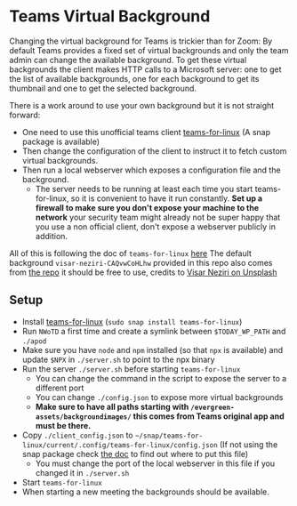 # Teams Virtual Background

Changing the virtual background for Teams is trickier than for Zoom: By default Teams provides a fixed set of virtual backgrounds and only the team admin can change the available background. To get these virtual backgrounds the client makes HTTP calls to a Microsoft server: one to get the list of available backgrounds, one for each background to get its thumbnail and one to get the selected background.

There is a work around to use your own background but it is not straight forward:

- One need to use this unofficial teams client [teams-for-linux](https://github.com/IsmaelMartinez/teams-for-linux) (A snap package is available)
- Then change the configuration of the client to instruct it to fetch custom virtual backgrounds.
- Then run a local webserver which exposes a configuration file and the background.
    - The server needs to be running at least each time you start teams-for-linux, so it is convenient to have it run constantly. **Set up a firewall to make sure you don't expose your machine to the network** your security team might already not be super happy that you use a non official client, don't expose a webserver publicly in addition.

All of this is following the doc of `teams-for-linux` [here](https://github.com/IsmaelMartinez/teams-for-linux/tree/main/app/customBackground/example)
The default background `visar-neziri-CAQvwCoHLhw` provided in this repo also comes from [the repo](https://github.com/IsmaelMartinez/teams-for-linux/tree/d1c20772b9b/app/customBackground/example) it should be free to use, credits to [Visar Neziri on Unsplash](https://unsplash.com/photos/aerial-photography-of-rock-formation-CAQvwCoHLhw)

## Setup

- Install [teams-for-linux](https://github.com/IsmaelMartinez/teams-for-linux) (`sudo snap install teams-for-linux`)
- Run `NWoTD` a first time and create a symlink between `$TODAY_WP_PATH` and `./apod`
- Make sure you have `node` and `npm` installed (so that `npx` is available) and update `$NPX` in `./server.sh` to point to the npx binary
- Run the server `./server.sh` before starting `teams-for-linux`
    - You can change the command in the script to expose the server to a different port
    - You can change `./config.json` to expose more virtual backgrounds
    - **Make sure to have all paths starting with `/evergreen-assets/backgroundimages/` this comes from Teams original app and must be there.**
- Copy `./client_config.json` to `~/snap/teams-for-linux/current/.config/teams-for-linux/config.json` (If not using the snap package check [the doc](https://github.com/IsmaelMartinez/teams-for-linux/blob/main/app/config/README.md) to find out where to put this file)
    - You must change the port of the local webserver in this file if you changed it in `./server.sh`
- Start `teams-for-linux`
- When starting a new meeting the backgrounds should be available.
